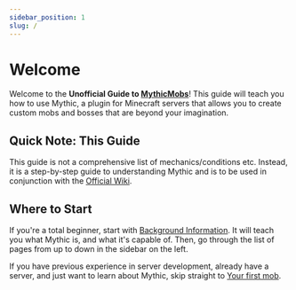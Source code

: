 ```yaml
---
sidebar_position: 1
slug: /
---
```


# Welcome

Welcome to the **Unofficial Guide to [MythicMobs](https://mythicmobs.net)**! This guide will teach you how to use Mythic, a plugin for Minecraft servers that allows you to create custom mobs and bosses that are beyond your imagination.

## Quick Note: This Guide

This guide is not a comprehensive list of mechanics/conditions etc. Instead, it is a step-by-step guide to understanding Mythic and is to be used in conjunction with the [Official Wiki](https://git.lumine.io/mythiccraft/MythicMobs/-/wikis/Home).

## Where to Start

If you're a total beginner, start with [Background Information](Background%20Information). It will teach you what Mythic is, and what it's capable of. Then, go through the list of pages from up to down in the sidebar on the left.

If you have previous experience in server development, already have a server, and just want to learn about Mythic, skip straight to [Your first mob](Getting-Started/Your-first-mob).
